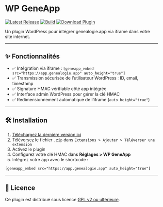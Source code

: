 # WP GeneApp

[![Latest Release](https://img.shields.io/github/v/release/frankbracq/wp-geneapp?label=Latest%20Release)](https://github.com/frankbracq/wp-geneapp/releases/latest)
[![Build](https://github.com/frankbracq/wp-geneapp/actions/workflows/release.yml/badge.svg)](https://github.com/frankbracq/wp-geneapp/actions)
[![Download Plugin](https://img.shields.io/github/downloads/frankbracq/wp-geneapp/total?label=Download%20Plugin)](https://github.com/frankbracq/wp-geneapp/releases/latest)

Un plugin WordPress pour intégrer genealogie.app via iframe dans votre site internet.

---

## ✨ Fonctionnalités

- ✅ Intégration via iframe : `[geneapp_embed src="https://app.genealogie.app" auto_height="true"]`
- ✅ Transmission sécurisée de l’utilisateur WordPress : ID, email, timestamp
- ✅ Signature HMAC vérifiable côté app intégrée
- ✅ Interface admin WordPress pour gérer la clé HMAC
- ✅ Redimensionnement automatique de l’iframe (`auto_height="true"`)

---

## 🛠 Installation

1. [Téléchargez la dernière version ici](https://github.com/frankbracq/wp-geneapp/releases/latest)
2. Téléversez le fichier `.zip` dans `Extensions > Ajouter > Téléverser une extension`
3. Activez le plugin
4. Configurez votre clé HMAC dans **Réglages > WP GeneApp**
5. Intégrez votre app avec le shortcode :

```plaintext
[geneapp_embed src="https://app.genealogie.app" auto_height="true"]
```

---

## 📜 Licence

Ce plugin est distribué sous licence [GPL v2 ou ultérieure](https://www.gnu.org/licenses/old-licenses/gpl-2.0.html).
